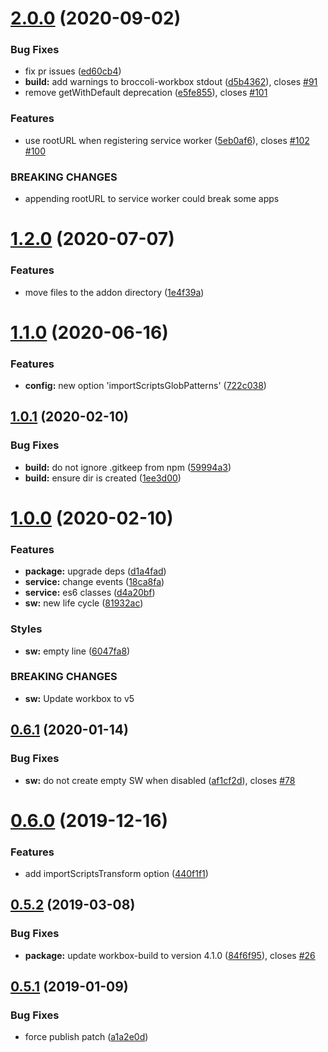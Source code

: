 # [2.0.0](https://github.com/BBVAEngineering/ember-cli-workbox/compare/v1.2.0...v2.0.0) (2020-09-02)


### Bug Fixes

* fix pr issues ([ed60cb4](https://github.com/BBVAEngineering/ember-cli-workbox/commit/ed60cb4b9c577c0d62841a63699e84eae8862222))
* **build:** add warnings to broccoli-workbox stdout ([d5b4362](https://github.com/BBVAEngineering/ember-cli-workbox/commit/d5b43625fe576d2fd41985a19a927c24d3e78623)), closes [#91](https://github.com/BBVAEngineering/ember-cli-workbox/issues/91)
* remove getWithDefault deprecation ([e5fe855](https://github.com/BBVAEngineering/ember-cli-workbox/commit/e5fe855a2e647be415522a259b0b78f5c691fd10)), closes [#101](https://github.com/BBVAEngineering/ember-cli-workbox/issues/101)


### Features

* use rootURL when registering service worker ([5eb0af6](https://github.com/BBVAEngineering/ember-cli-workbox/commit/5eb0af60eea03308b623e336231dc97ae84238e0)), closes [#102](https://github.com/BBVAEngineering/ember-cli-workbox/issues/102) [#100](https://github.com/BBVAEngineering/ember-cli-workbox/issues/100)


### BREAKING CHANGES

* appending rootURL to service worker could break some apps

# [1.2.0](https://github.com/BBVAEngineering/ember-cli-workbox/compare/v1.1.0...v1.2.0) (2020-07-07)


### Features

* move files to the addon directory ([1e4f39a](https://github.com/BBVAEngineering/ember-cli-workbox/commit/1e4f39a9310490eb279fb44a9816e257535e5ea1))

# [1.1.0](https://github.com/BBVAEngineering/ember-cli-workbox/compare/v1.0.1...v1.1.0) (2020-06-16)


### Features

* **config:** new option 'importScriptsGlobPatterns' ([722c038](https://github.com/BBVAEngineering/ember-cli-workbox/commit/722c03840fe8bb924ab973ecbe00b9a32c249ef2))

## [1.0.1](https://github.com/BBVAEngineering/ember-cli-workbox/compare/v1.0.0...v1.0.1) (2020-02-10)


### Bug Fixes

* **build:** do not ignore .gitkeep from npm ([59994a3](https://github.com/BBVAEngineering/ember-cli-workbox/commit/59994a3ef879cc7ea752fd25755074b5e065be54))
* **build:** ensure dir is created ([1ee3d00](https://github.com/BBVAEngineering/ember-cli-workbox/commit/1ee3d00b5f9339ccd061be08238a62b0327319ac))

# [1.0.0](https://github.com/BBVAEngineering/ember-cli-workbox/compare/v0.6.1...v1.0.0) (2020-02-10)


### Features

* **package:** upgrade deps ([d1a4fad](https://github.com/BBVAEngineering/ember-cli-workbox/commit/d1a4fad20ff8ae5d6e334cfe7a26061cdc75d9ce))
* **service:** change events ([18ca8fa](https://github.com/BBVAEngineering/ember-cli-workbox/commit/18ca8fa19dee5e4dcc38bb319113ef028a7734aa))
* **service:** es6 classes ([d4a20bf](https://github.com/BBVAEngineering/ember-cli-workbox/commit/d4a20bf8c24fcfe0f4cea7c4c0d4e5db0b5d2535))
* **sw:** new life cycle ([81932ac](https://github.com/BBVAEngineering/ember-cli-workbox/commit/81932acf7954c3711af33606dad131f68cc02f4c))


### Styles

* **sw:** empty line ([6047fa8](https://github.com/BBVAEngineering/ember-cli-workbox/commit/6047fa8f2b0e695b4f6dbdf33a716394050a629e))


### BREAKING CHANGES

* **sw:** Update workbox to v5

## [0.6.1](https://github.com/BBVAEngineering/ember-cli-workbox/compare/v0.6.0...v0.6.1) (2020-01-14)


### Bug Fixes

* **sw:** do not create empty SW when disabled ([af1cf2d](https://github.com/BBVAEngineering/ember-cli-workbox/commit/af1cf2d)), closes [#78](https://github.com/BBVAEngineering/ember-cli-workbox/issues/78)

# [0.6.0](https://github.com/BBVAEngineering/ember-cli-workbox/compare/v0.5.2...v0.6.0) (2019-12-16)


### Features

* add importScriptsTransform option ([440f1f1](https://github.com/BBVAEngineering/ember-cli-workbox/commit/440f1f1))

## [0.5.2](https://github.com/BBVAEngineering/ember-cli-workbox/compare/v0.5.1...v0.5.2) (2019-03-08)


### Bug Fixes

* **package:** update workbox-build to version 4.1.0 ([84f6f95](https://github.com/BBVAEngineering/ember-cli-workbox/commit/84f6f95)), closes [#26](https://github.com/BBVAEngineering/ember-cli-workbox/issues/26)

## [0.5.1](https://github.com/BBVAEngineering/ember-cli-workbox/compare/v0.5.0...v0.5.1) (2019-01-09)


### Bug Fixes

* force publish patch ([a1a2e0d](https://github.com/BBVAEngineering/ember-cli-workbox/commit/a1a2e0d))
